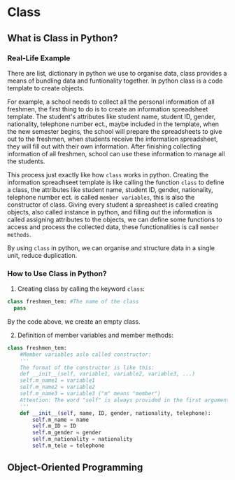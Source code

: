 # Class

## What is Class in Python?

### Real-Life Example
There are list, dictionary in python we use to organise data, class provides a means of bundling data and funtionality together. In python class is a code template to create objects. 

For example, a school needs to collect all the personal information of all freshmen, the first thing to do is to create an information spreadsheet template. The student's attributes like student name, student ID, gender, nationality, telephone number ect., maybe included in the template, when the new semester begins, the school will prepare the spreadsheets to give out to the freshmen, when students receive the information spreadsheet, they will fill out with their own information. After finishing collecting information of all freshmen, school can use these information to manage all the students.

This process just exactly like how `class` works in python. Creating the information spreadhseet template is like calling the function `class` to define a class, the attributes like student name, student ID, gender, nationality, telephone number ect. is called `member variables`, this is also the constructor of class. Giving every student a spreasheet is called creating objects, also called instance in python, and filling out the information is called assigning attributes to the objects, we can define some functions to access and process the collected data, these functionalities is call `member methods`.

By using `class` in python, we can organise and structure data in a single unit, reduce duplication.

### How to Use Class in Python?

1. Creating class by calling the keyword `class`:
```py
class freshmen_tem: #The name of the class
  pass
```
By the code above, we create an empty class.

2. Definition of member variables and member methods:
```py
class freshmen_tem:
    #Member variables aslo called constructor:
    '''
    The format of the constructor is like this:
    def __init__(self, variable1, variable2, variable3, ...)
    self.m_name1 = variable1
    self.m_name2 = variable2
    self.m_name3 = variable3 ("m" means "member")
    Attention: The word "self" is always provided in the first argument.
    '''
    def __init__(self, name, ID, gender, nationality, telephone):
        self.m_name = name
        self.m_ID = ID
        self.m_gender = gender
        self.m_nationality = nationality
        self.m_tele = telephone

```


## Object-Oriented Programming
